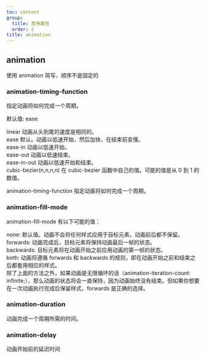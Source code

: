```yaml
---
toc: content
group:
  title: 常用属性
  order: 2
title: animation
---
```


## animation

使用 animation 简写、顺序不是固定的

### animation-timing-function

指定动画将如何完成一个周期。

默认值: ease

linear 动画从头到尾的速度是相同的。<br/>
ease 默认。动画以低速开始，然后加快，在结束前变慢。<br/>
ease-in 动画以低速开始。<br/>
ease-out 动画以低速结束。<br/>
ease-in-out 动画以低速开始和结束。<br/>
cubic-bezier(n,n,n,n) 在 cubic-bezier 函数中自己的值。可能的值是从 0 到 1 的数值。<br/>

animation-timing-function 指定动画将如何完成一个周期。<br/>

### animation-fill-mode

animation-fill-mode 有以下可能的值：

none: 默认值。动画不会将任何样式应用于目标元素，动画前后都不保留。  
forwards: 动画完成后，目标元素将保持动画最后一帧的状态。  
backwards: 目标元素将在动画开始之前应用动画的第一帧的状态。  
both: 动画将遵循 forwards 和 backwards 的规则，即在动画开始之前和结束之后都套用相应的样式。  
除了上面的方法之外，如果动画是无限循环的话（animation-iteration-count: infinite;），那么动画的状态将会一直保持，因为动画始终没有结束。但如果你想要在一次动画执行完成后保留样式，forwards 是正确的选择。

### animation-duration

动画完成一个周期所需的时间。

### animation-delay

动画开始前的延迟时间
